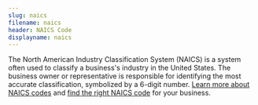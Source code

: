 ```yaml
---
slug: naics
filename: naics
header: NAICS Code
displayname: naics
---
```

The North American Industry Classification System (NAICS) is a system often used to classify a business's industry in the United States. The business owner or representative is responsible for identifying the most accurate classification, symbolized by a 6-digit number. [Learn more about NAICS codes](https://www.census.gov/programs-surveys/economic-census/guidance/understanding-naics.html) and [find the right NAICS code](https://www.naics.com/search/) for your business.